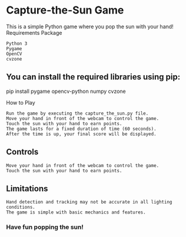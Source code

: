 # Capture-the-Sun Game

This is a simple Python game where you pop the sun with your hand!
Requirements
Package

    Python 3
    Pygame
    OpenCV
    cvzone

## You can install the required libraries using pip:

pip install pygame opencv-python numpy cvzone

How to Play

    Run the game by executing the capture_the_sun.py file.
    Move your hand in front of the webcam to control the game.
    Touch the sun with your hand to earn points.
    The game lasts for a fixed duration of time (60 seconds).
    After the time is up, your final score will be displayed.

## Controls

    Move your hand in front of the webcam to control the game.
    Touch the sun with your hand to earn points.

## Limitations

    Hand detection and tracking may not be accurate in all lighting conditions.
    The game is simple with basic mechanics and features.

### Have fun popping the sun!
